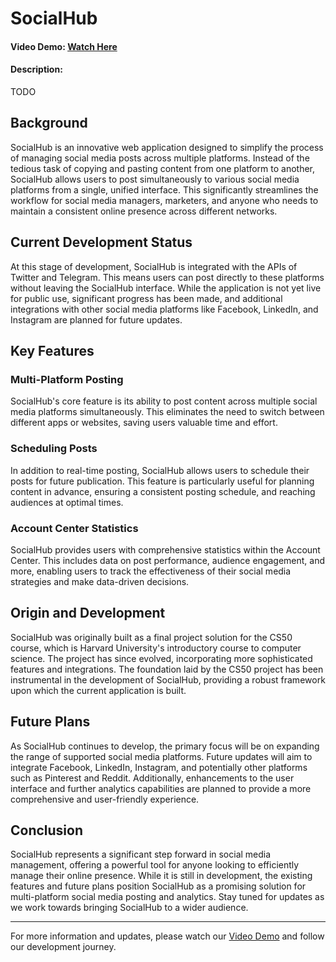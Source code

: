 # SocialHub
#### Video Demo:  [Watch Here](https://youtu.be/6WXeL9CVYXA)
#### Description:
TODO

## Background
SocialHub is an innovative web application designed to simplify the process of managing social media posts across multiple platforms. Instead of the tedious task of copying and pasting content from one platform to another, SocialHub allows users to post simultaneously to various social media platforms from a single, unified interface. This significantly streamlines the workflow for social media managers, marketers, and anyone who needs to maintain a consistent online presence across different networks.

## Current Development Status
At this stage of development, SocialHub is integrated with the APIs of Twitter and Telegram. This means users can post directly to these platforms without leaving the SocialHub interface. While the application is not yet live for public use, significant progress has been made, and additional integrations with other social media platforms like Facebook, LinkedIn, and Instagram are planned for future updates.

## Key Features
### Multi-Platform Posting
SocialHub's core feature is its ability to post content across multiple social media platforms simultaneously. This eliminates the need to switch between different apps or websites, saving users valuable time and effort.

### Scheduling Posts
In addition to real-time posting, SocialHub allows users to schedule their posts for future publication. This feature is particularly useful for planning content in advance, ensuring a consistent posting schedule, and reaching audiences at optimal times.

### Account Center Statistics
SocialHub provides users with comprehensive statistics within the Account Center. This includes data on post performance, audience engagement, and more, enabling users to track the effectiveness of their social media strategies and make data-driven decisions.

## Origin and Development
SocialHub was originally built as a final project solution for the CS50 course, which is Harvard University's introductory course to computer science. The project has since evolved, incorporating more sophisticated features and integrations. The foundation laid by the CS50 project has been instrumental in the development of SocialHub, providing a robust framework upon which the current application is built.

## Future Plans
As SocialHub continues to develop, the primary focus will be on expanding the range of supported social media platforms. Future updates will aim to integrate Facebook, LinkedIn, Instagram, and potentially other platforms such as Pinterest and Reddit. Additionally, enhancements to the user interface and further analytics capabilities are planned to provide a more comprehensive and user-friendly experience.

## Conclusion
SocialHub represents a significant step forward in social media management, offering a powerful tool for anyone looking to efficiently manage their online presence. While it is still in development, the existing features and future plans position SocialHub as a promising solution for multi-platform social media posting and analytics. Stay tuned for updates as we work towards bringing SocialHub to a wider audience.

---
For more information and updates, please watch our [Video Demo](https://youtu.be/6WXeL9CVYXA) and follow our development journey.
